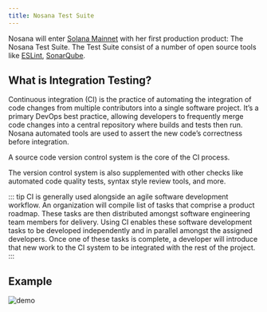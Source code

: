 ```yaml
---
title: Nosana Test Suite
---
```


<Badge text="alpha" type="error"/>

Nosana will enter [Solana Mainnet](https://docs.solana.com/clusters#mainnet-beta) with her first
production product: The Nosana Test Suite.
The Test Suite consist of a number of open source tools like [ESLint](https://eslint.org/),
[SonarQube](https://www.sonarqube.org/).

## What is Integration Testing?

Continuous integration (CI) is the practice of automating the integration of code changes from multiple contributors
into a single software project.
It’s a primary DevOps best practice, allowing developers to frequently merge code changes into a central repository
where builds and tests then run.
Nosana automated tools are used to assert the new code’s correctness before integration.

A source code version control system is the core of the CI process.

The version control system is also supplemented with other checks like automated code quality tests,
syntax style review tools, and more.

::: tip
CI is generally used alongside an agile software development workflow.
An organization will compile list of tasks that comprise a product roadmap.
These tasks are then distributed amongst software engineering team members for delivery.
Using CI enables these software development tasks to be developed independently
and in parallel amongst the assigned developers.
Once one of these tasks is complete,
a developer will introduce that new work to the CI system to be integrated with the rest of the project.
:::

## Example

![demo](~@assets/demo.png)
